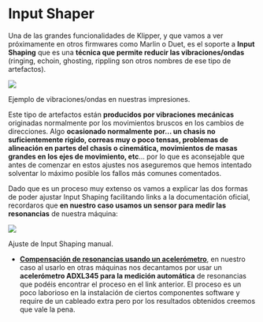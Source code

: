 # Input Shaper

Una de las grandes funcionalidades de Klipper, y que vamos a ver próximamente en otros firmwares como Marlin o Duet, es el soporte a **Input Shaping** que es una **técnica que permite reducir las vibraciones/ondas** (ringing, echoin, ghosting, rippling son otros nombres de ese tipo de artefactos).

![](https://2779286893-files.gitbook.io/\~/files/v0/b/gitbook-legacy-files/o/assets%2F-MTqLw6KI5FruaRNEMZD%2F-MlBDr0zKVSYS7o5qRDK%2F-MlEsn2D3yoymItclUyH%2Fimage.png?alt=media\&token=72aafc78-4bb2-4bb5-8fe3-08a7c6833e57)

Ejemplo de vibraciones/ondas en nuestras impresiones.

Este tipo de artefactos están **producidos por vibraciones mecánicas** originadas normalmente por los movimientos bruscos en los cambios de direcciones. Algo **ocasionado normalmente por... un chasis no suficientemente rigido, correas muy o poco tensas, problemas de alineación en partes del chasis o cinemática, movimientos de masas grandes en los ejes de movimiento, etc**... por lo que es aconsejable que antes de comenzar en estos ajustes nos aseguremos que hemos intentado solventar lo máximo posible los fallos más comunes comentados.

Dado que es un proceso muy extenso os vamos a explicar las dos formas de poder ajustar Input Shaping facilitando links a la documentación oficial, recordaros que **en nuestro caso usamos un sensor para medir las resonancias** de nuestra máquina:

![](https://2779286893-files.gitbook.io/\~/files/v0/b/gitbook-legacy-files/o/assets%2F-MTqLw6KI5FruaRNEMZD%2F-MlBDr0zKVSYS7o5qRDK%2F-MlEuuerZG4AgP-fWYkr%2Fimage.png?alt=media\&token=4bd272b9-f098-4a9e-a7d6-d2efeccd851a)

Ajuste de Input Shaping manual.

* **​**[**Compensación de resonancias usando un acelerómetro**](https://www.klipper3d.org/Measuring\_Resonances.html), en nuestro caso al usarlo en otras máquinas nos decantamos por usar un **acelerómetro ADXL345 para la medición automática** de resonancias que podéis encontrar el proceso en el link anterior. El proceso es un poco laborioso en la instalación de ciertos componentes software y require de un cableado extra pero por los resultados obtenidos creemos que vale la pena.
